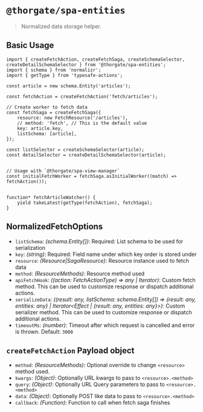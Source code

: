 # `@thorgate/spa-entities`

> Normalized data storage helper.


## Basic Usage

```
import { createFetchAction, createFetchSaga, createSchemaSelector, createDetailSchemaSelector } from '@thorgate/spa-entities';
import { schema } from 'normalizr';
import { getType } from 'typesafe-actions';

const article = new schema.Entity('articles');

const fetchAction = createFetchAction('fetch/articles');

// Create worker to fetch data
const fetchSaga = createFetchSaga({
    resource: new FetchResource('/articles'),
    // method: 'fetch', // This is the default value
    key: article.key,
    listSchema: [article],
});

const listSelector = createSchemaSelector(article);
const detailSelector = createDetailSchemaSelector(article);


// Usage with `@thorgate/spa-view-manager`
const initialFetchWorker = fetchSaga.asInitialWorker((match) => fetchAction());


function* fetchArticleWatcher() {
    yield takeLatest(getType(fetchAction), fetchSaga);
}
```


## NormalizedFetchOptions

- ``listSchema``: *(schema.Entity[])*: Required: List schema to be used for serialization
- ``key``: *(string)*: Required: Field name under which key order is stored under
- ``resource``: *(Resource|SagaResource<Resource>)*: Resource instance used to fetch data
- ``method``: *(ResourceMethods)*: Resource method used
- ``apiFetchHook``: *((action: FetchActionType) => any | Iterator<any>)*: Custom fetch method. This can be used to customize response or dispatch additional actions. 
- ``serializeData``: *((result: any, listSchema: schema.Entity[]) => {result: any, entities: any} | Iterator<Effect | {result: any, entities: any}>)*: Custom serializer method. 
                                                                                            This can be used to customize response or dispatch additional actions.
- ``timeoutMs``: *(number)*: Timeout after which request is cancelled and error is thrown. Default: ``3000``


## `createFetchAction` Payload object

- ``method``: *(ResourceMethods)*: Optional override to change ``<resource>`` method used.
- ``kwargs``: *(Object)*: Optionally URL kwargs to pass to ``<resource>.<method>``
- ``query``: *(Object)*: Optionally URL Query parameters to pass to ``<resource>.<method>``
- ``data``: *(Object)*: Optionally POST like data to pass to ``<resource>.<method>``
- ``callback``: *(Function)*: Function to call when fetch saga finishes
